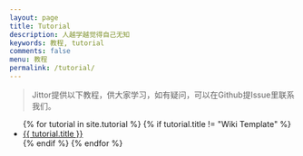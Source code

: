 ```yaml
---
layout: page
title: Tutorial
description: 人越学越觉得自己无知
keywords: 教程, tutorial
comments: false
menu: 教程
permalink: /tutorial/
---
```


> Jittor提供以下教程，供大家学习，如有疑问，可以在Github提Issue里联系我们。

<ul class="listing">
{% for tutorial in site.tutorial %}
{% if tutorial.title != "Wiki Template" %}
<li class="listing-item"><a href="{{ site.baseurl }}{{ tutorial.url }}">{{ tutorial.title }}</a></li>
{% endif %}
{% endfor %}
</ul>
